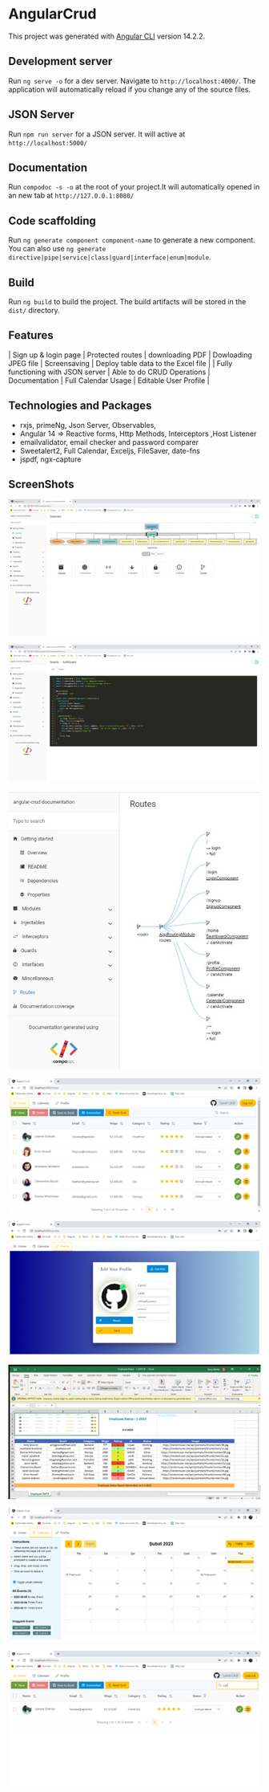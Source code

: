 # AngularCrud

This project was generated with [Angular CLI](https://github.com/angular/angular-cli) version 14.2.2.

## Development server

Run `ng serve -o` for a dev server. Navigate to `http://localhost:4000/`. The application will automatically reload if you change any of the source files.

## JSON Server

Run `npm run server`  for a JSON server. It will active at `http://localhost:5000/`

## Documentation

Run `compodoc -s -o` at the root of your project.It will automatically opened in an new tab at `http://127.0.0.1:8080/` 

## Code scaffolding

Run `ng generate component component-name` to generate a new component. You can also use `ng generate directive|pipe|service|class|guard|interface|enum|module`.

## Build

Run `ng build` to build the project. The build artifacts will be stored in the `dist/` directory.

## Features
| Sign up & login page | Protected routes | downloading PDF | Dowloading JPEG file | Screensaving | Deploy table data to the Excel file |
| Fully functioning with JSON server | Able to do CRUD Operations | Documentation | Full Calendar Usage | Editable User Profile | 

## Technologies and Packages

- rxjs, primeNg, Json Server, Observables, 
- Angular 14 => Reactive forms, Http Methods, Interceptors ,Host Listener
- emailvalidator, email checker and password comparer
- Sweetalert2, Full Calendar, Exceljs, FileSaver, date-fns
- jspdf, ngx-capture 

## ScreenShots

![alt text](https://github.com/barisdevjs/angular-crud/blob/main/src/screenshots/Compodoc1.png)

![alt text](https://github.com/barisdevjs/angular-crud/blob/main/src/screenshots/Compodoc2.png)

![alt text](https://github.com/barisdevjs/angular-crud/blob/main/src/screenshots/Compodoc3.jpg)

![alt text](https://github.com/barisdevjs/angular-crud/blob/main/src/screenshots/Dashboard1.png)

![alt text](https://github.com/barisdevjs/angular-crud/blob/main/src/screenshots/EditProfile.png)

![alt text](https://github.com/barisdevjs/angular-crud/blob/main/src/screenshots/ExcelFile.png)

![alt text](https://github.com/barisdevjs/angular-crud/blob/main/src/screenshots/FullCalendar.png)

![alt text](https://github.com/barisdevjs/angular-crud/blob/main/src/screenshots/SearchResult.png)







